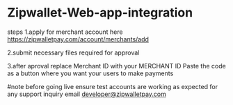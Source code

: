 # Zipwallet-Web-app-integration

steps
1.apply for merchant account here
https://zipwalletpay.com/account/merchants/add

2.submit necessary files required for approval

3.after aproval replace Merchant ID with your MERCHANT ID 
Paste the code as a button where you want your users to make payments

#note before going live ensure test accounts are working as expected 
for any support inquiry email developer@zipwalletpay.com
